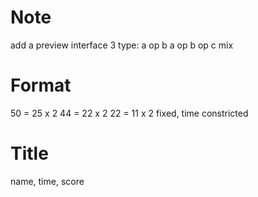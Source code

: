 # Note
add a preview interface
3 type:
        a op b
        a op b op c
        mix
# Format
50 = 25 x 2
44 = 22 x 2
22 = 11 x 2
fixed, time constricted

# Title
name, time, score
